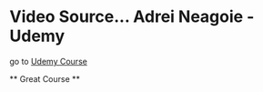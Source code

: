 # Video Source... Adrei Neagoie - Udemy 

go to [Udemy Course](https://www.udemy.com/course/complete-react-developer-zero-to-mastery/learn/lecture/14987272?start=15#overview)

** Great Course **

